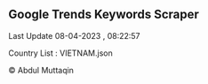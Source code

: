 

## Google Trends Keywords Scraper 
 
Last Update 08-04-2023 , 08:22:57

Country List :
VIETNAM.json



© Abdul Muttaqin 
